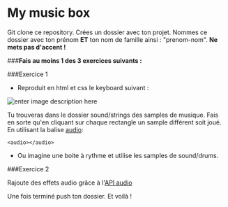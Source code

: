 **My music box**
===================

Git clone ce repository.
Crées un dossier avec ton projet.
Nommes ce dossier avec ton prénom **ET** ton nom de famille ainsi : "prenom-nom".
**Ne mets pas d'accent !**

###**Fais au moins 1 des 3 exercices suivants :**

###Exercice 1

- Reproduit en html et css le keyboard suivant :

![enter image description here](https://gitlab.com/montreuil-p6/music-box/raw/0a4c468511c278880c595d2cc7d97a1cba225e04/img/keyboard.png)

Tu trouveras dans le dossier sound/strings des samples de musique.
Fais en sorte qu'en cliquant sur chaque rectangle un sample différent soit joué.
En utilisant la balise [audio](https://developer.mozilla.org/fr/docs/Web/HTML/Element/audio):

    <audio></audio>

- Ou imagine une boite à rythme et utilise les samples de sound/drums.

###Exercice 2

Rajoute des effets audio grâce à l'[API audio](https://developer.mozilla.org/fr/docs/Web/API/Web_Audio_API)

Une fois terminé push ton dossier. Et voilà !